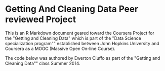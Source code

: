 Getting And Cleaning Data Peer reviewed Project
========================================================

This is an R Markdown document geared toward the Coursera Project for the "Getting and Cleaning Data" which is part of the "Data Science specialization program"" established between John Hopkins University and Coursera as a MOOC (Massive Open On-line Course).

The code below was authored by Ewerton Ciuffo as part of the "Getting and Cleaning Data"" class Summer 2014.
